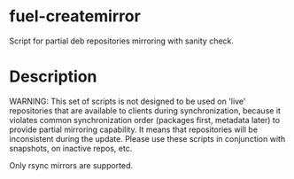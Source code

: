 fuel-createmirror
=================

Script for partial deb repositories mirroring with sanity check.

# Description



WARNING: This set of scripts is not designed to be used on 'live' repositories
that are available to clients during synchronization, because it violates
common synchronization order (packages first, metadata later) to provide
partial mirroring capability. It means that repositories will be
inconsistent during the update. Please use these scripts in conjunction
with snapshots, on inactive repos, etc.

Only rsync mirrors are supported.
